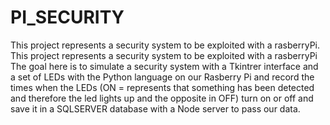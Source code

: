 # PI_SECURITY
This project represents a security system to be exploited with a rasberryPi.
This project represents a security system to be exploited with a rasberryPi The goal here is to simulate a security system with a Tkintrer interface and a set of LEDs with the Python language on our Rasberry Pi and record the times when the LEDs (ON = represents that something has been detected and therefore the led lights up and the opposite in OFF) turn on or off and save it in a SQLSERVER database with a Node server to pass our data.
